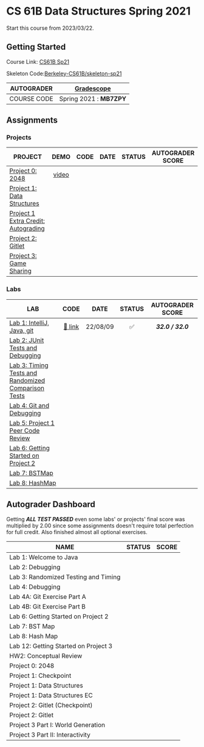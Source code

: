 # CS 61B Data Structures Spring 2021

Start this course from 2023/03/22.

## Getting Started

Course Link: [CS61B Sp21](https://sp21.datastructur.es/)

Skeleton Code:[Berkeley-CS61B/skeleton-sp21](https://github.com/Berkeley-CS61B/skeleton-sp21)

| AUTOGRADER  | [Gradescope](https://www.gradescope.com/)             |
| ----------- | ----------------------------------------------------- |
| COURSE CODE | Spring 2021 : **MB7ZPY** |

## Assignments

### Projects

| PROJECT                                                                                          |                         DEMO                         |           CODE            |   DATE   |       STATUS       |  AUTOGRADER SCORE   |
| ------------------------------------------------------------------------------------------------ | :--------------------------------------------------: | :-----------------------: | :------: | :----------------: | :-----------------: |
| [Project 0: 2048](https://sp21.datastructur.es/materials/proj/proj0/proj0)                       | [video](https://www.youtube.com/watch?v=6Jsv1mstx2I) | |  |  |  |
| [Project 1: Data Structures](https://sp21.datastructur.es/materials/proj/proj1/proj1)            |                                                      |    | | | |
| [Project 1 Extra Credit: Autograding](https://sp21.datastructur.es/materials/proj/proj1/proj1ec) |                                                      |  | |  | |
| [Project 2: Gitlet](https://sp21.datastructur.es/materials/proj/proj2/proj2)                     |                                                      |                           |          |                    |                     |
| [Project 3: Game Sharing](https://sp21.datastructur.es/materials/proj/proj3/proj3)               |                                                      |                           |          |                    |                     |

### Labs

| LAB                                                                                                         |          CODE          |   DATE   |       STATUS       | AUTOGRADER SCORE  |
| ----------------------------------------------------------------------------------------------------------- | :--------------------: | :------: | :----------------: | :---------------: |
| [Lab 1: IntelliJ, Java, git](https://sp21.datastructur.es/materials/lab/lab1/lab1)                          | [:link: link](./lab1/) | 22/08/09 | :white_check_mark: | **_32.0 / 32.0_** |
| [Lab 2: JUnit Tests and Debugging](https://sp21.datastructur.es/materials/lab/lab2/lab2)                    | 
| [Lab 3: Timing Tests and Randomized Comparison Tests](https://sp21.datastructur.es/materials/lab/lab3/lab3) | 
| [Lab 4: Git and Debugging](https://sp21.datastructur.es/materials/lab/lab4/lab4)                            | 
| [Lab 5: Project 1 Peer Code Review](https://sp21.datastructur.es/materials/lab/lab5/lab5)                   | 
| [Lab 6: Getting Started on Project 2](https://sp21.datastructur.es/materials/lab/lab6/lab6)                 | 
| [Lab 7: BSTMap](https://sp21.datastructur.es/materials/lab/lab7/lab7)                                       | 
| [Lab 8: HashMap](https://sp21.datastructur.es/materials/lab/lab8/lab8)                                      |                        |          |                    |                   |

## Autograder Dashboard

Getting **_ALL TEST PASSED_** even some labs' or projects' final score was multiplied by 2.00 since some assignments doesn't require
total perfection for full credit. Also finished almost all optional exercises.

| NAME                                 |       STATUS       |        SCORE        |
| ------------------------------------ | :----------------: | :-----------------: |
| Lab 1: Welcome to Java               | | |   |
| Lab 2: Debugging                     | | |   |
| Lab 3: Randomized Testing and Timing | | |   |
| Lab 4: Debugging                     | | |   |
| Lab 4A: Git Exercise Part A          | | |   |
| Lab 4B: Git Exercise Part B          | | |   |
| Lab 6: Getting Started on Project 2  | | |   |
| Lab 7: BST Map                       | | |   |
| Lab 8: Hash Map                      |                    |                     |
| Lab 12: Getting Started on Project 3 |                    |                     |
| HW2: Conceptual Review               |                    |                     |
| Project 0: 2048                      | | |   |
| Project 1: Checkpoint                | | |   |
| Project 1: Data Structures           | | |   |
| Project 1: Data Structures EC        | | |   |
| Project 2: Gitlet (Checkpoint)       |                    |                     |
| Project 2: Gitlet                    |                    |                     |
| Project 3 Part I: World Generation   |                    |                     |
| Project 3 Part II: Interactivity     |                    |                     |
